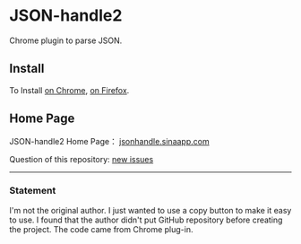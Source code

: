 # JSON-handle2
Chrome plugin to parse JSON.

## Install
To Install [on Chrome](https://chrome.google.com/webstore/detail/JSON-handle2/iahnhfdhidomcpggpaimmmahffihkfnj), [on Firefox](https://addons.mozilla.org/en-US/firefox/addon/JSON-handle2/).

## Home Page

JSON-handle2 Home Page：  [jsonhandle.sinaapp.com](http://jsonhandle.sinaapp.com/)

Question of this repository:  [new issues](https://github.com/wilon/JSON-handle2/issues/new)

------
### Statement
I'm not the original author. I just wanted to use a copy button to make it easy to use. I found that the author didn't put GitHub repository before creating the project. The code came from Chrome plug-in.

